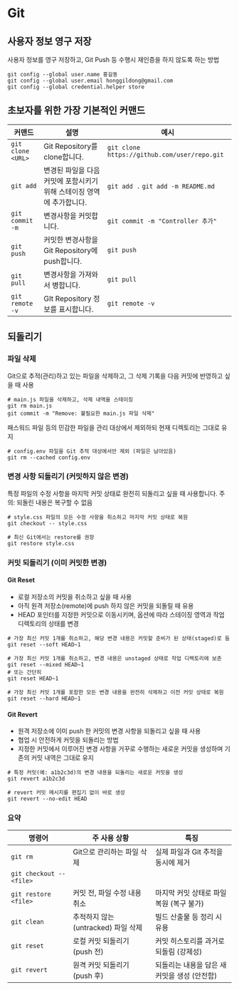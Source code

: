 # Git

## 사용자 정보 영구 저장

사용자 정보를 영구 저장하고, Git Push 등 수행시 재인증을 하지 않도록 하는 방법

```
git config --global user.name 홍길동
git config --global user.email honggildong@gmail.com
git config --global credential.helper store
```

## 초보자를 위한 가장 기본적인 커맨드

| 커맨드             | 설명                         | 예시                                         |
|-------------------|------------------------------|----------------------------------------------|
| `git clone <URL>` | Git Repository를 clone합니다. | `git clone https://github.com/user/repo.git` |
| `git add`         | 변경된 파일을 다음 커밋에 포함시키기 위해 스테이징 영역에 추가합니다. | `git add .` `git add -m README.md`|
| `git commit -m`   | 변경사항을 커밋합니다. | `git commit -m "Controller 추가"` |
| `git push`        | 커밋한 변경사항을 Git Repository에 push합니다. | `git push` |
| `git pull`        | 변경사항을 가져와서 병합니다. | `git pull` |
| `git remote -v`   | GIt Repository 정보를 표시합니다.| `git remote -v` |

## 되돌리기

### 파일 삭제

Git으로 추적(관리)하고 있는 파일을 삭제하고, 그 삭제 기록을 다음 커밋에 반영하고 싶을 때 사용

```
# main.js 파일을 삭제하고, 삭제 내역을 스테이징
git rm main.js
git commit -m "Remove: 불필요한 main.js 파일 삭제"
```

패스워드 파일 등의 민감한 파일을 관리 대상에서 제외하되 현재 디렉토리는 그대로 유지

```
# config.env 파일을 Git 추적 대상에서만 제외 (파일은 남아있음)
git rm --cached config.env
```

### 변경 사항 되돌리기 (커밋하지 않은 변경)

특정 파일의 수정 사항을 마지막 커밋 상태로 완전히 되돌리고 싶을 때 사용합니다. 주의: 되돌린 내용은 복구할 수 없음

```
# style.css 파일의 모든 수정 사항을 취소하고 마지막 커밋 상태로 복원
git checkout -- style.css

# 최신 Git에서는 restore를 권장
git restore style.css
```

### 커밋 되돌리기 (이미 커밋한 변경)

#### Git Reset

* 로컬 저장소의 커밋을 취소하고 싶을 때 사용
* 아직 원격 저장소(remote)에 push 하지 않은 커밋을 되돌릴 때 유용
* HEAD 포인터를 지정한 커밋으로 이동시키며, 옵션에 따라 스테이징 영역과 작업 디렉토리의 상태를 변경

```
# 가장 최신 커밋 1개를 취소하고, 해당 변경 내용은 커밋할 준비가 된 상태(staged)로 둠
git reset --soft HEAD~1

# 가장 최신 커밋 1개를 취소하고, 변경 내용은 unstaged 상태로 작업 디렉토리에 보존
git reset --mixed HEAD~1
# 또는 간단히
git reset HEAD~1

# 가장 최신 커밋 1개를 포함한 모든 변경 내용을 완전히 삭제하고 이전 커밋 상태로 복원
git reset --hard HEAD~1
```

#### Git Revert

* 원격 저장소에 이미 push 한 커밋의 변경 사항을 되돌리고 싶을 때 사용
* 협업 시 안전하게 커밋을 되돌리는 방법
* 지정한 커밋에서 이루어진 변경 사항을 거꾸로 수행하는 새로운 커밋을 생성하며 기존의 커밋 내역은 그대로 유지

```
# 특정 커밋(예: a1b2c3d)의 변경 내용을 되돌리는 새로운 커밋을 생성
git revert a1b2c3d

# revert 커밋 메시지를 편집기 없이 바로 생성
git revert --no-edit HEAD
```

### 요약

| 명령어	| 주 사용 상황 | 특징 | 
|-------|-------------|------|
| `git rm`	| Git으로 관리하는 파일 삭제	 | 실제 파일과 Git 추적을 동시에 제거 | 
| `git checkout -- <file>` 
`git restore <file>`	 | 커밋 전, 파일 수정 내용 취소	 | 마지막 커밋 상태로 파일 복원 (복구 불가) | 
| `git clean`	| 추적하지 않는(untracked) 파일 삭제	 | 빌드 산출물 등 정리 시 유용 | 
| `git reset`	| 로컬 커밋 되돌리기 (push 전)	 | 커밋 히스토리를 과거로 되돌림 (강제성) | 
| `git revert`	| 원격 커밋 되돌리기 (push 후)	 | 되돌리는 내용을 담은 새 커밋을 생성 (안전함) | 



